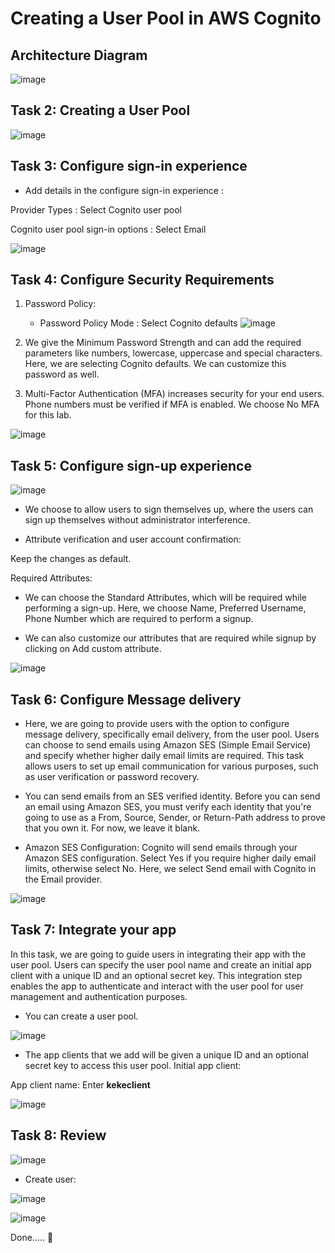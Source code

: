 # Creating a User Pool in AWS Cognito


## Architecture Diagram

![image](https://github.com/Tcarters/Cloud-Security-Journey/assets/71230412/936afc25-8813-4405-9e5c-4c0396c4a8e9)



## Task 2: Creating a User Pool


![image](https://github.com/Tcarters/Cloud-Security-Journey/assets/71230412/85ff399e-254b-4639-a44c-8f14c52278c9)


## Task 3: Configure sign-in experience

- Add details in the configure sign-in experience : 

Provider Types : Select Cognito user pool

Cognito user pool sign-in options : Select Email

![image](https://github.com/Tcarters/Cloud-Security-Journey/assets/71230412/a3554103-7a55-4ff0-8d46-144e73ae43af)


## Task 4: Configure Security Requirements

1. Password Policy:
   - Password Policy Mode : Select Cognito defaults
![image](https://github.com/Tcarters/Cloud-Security-Journey/assets/71230412/dc236e82-b771-48a2-b935-4d7db18963a5)

2. We give the Minimum Password Strength and can add the required parameters like numbers, lowercase, uppercase and special characters. Here, we are selecting Cognito defaults. We can customize this password as well.

3. Multi-Factor Authentication (MFA) increases security for your end users. Phone numbers must be verified if MFA is enabled. We choose No MFA for this lab.


![image](https://github.com/Tcarters/Cloud-Security-Journey/assets/71230412/508729b5-cbc9-483c-98aa-65d4bd13bf52)

## Task 5: Configure sign-up experience

![image](https://github.com/Tcarters/Cloud-Security-Journey/assets/71230412/da61bf6c-ae53-454e-85e7-5ec05a79fa22)

- We choose to allow users to sign themselves up, where the users can sign up themselves without administrator interference.

- Attribute verification and user account confirmation: 

Keep the changes as default. 

Required Attributes: 

- We can choose the Standard Attributes, which will be required while performing a sign-up. Here, we choose Name, Preferred Username, Phone Number which are required to perform a signup.

- We can also customize our attributes that are required while signup by clicking on Add custom attribute.



![image](https://github.com/Tcarters/Cloud-Security-Journey/assets/71230412/15b6ca98-1c4d-4ddb-b748-4c6a3182ff7c)


## Task 6: Configure Message delivery

- Here, we are going to provide users with the option to configure message delivery, specifically email delivery, from the user pool. Users can choose to send emails using Amazon SES (Simple Email Service) and specify whether higher daily email limits are required. This task allows users to set up email communication for various purposes, such as user verification or password recovery.

- You can send emails from an SES verified identity. Before you can send an email using Amazon SES, you must verify each identity that you're going to use as a From, Source, Sender, or Return-Path address to prove that you own it. For now, we leave it blank.

- Amazon SES Configuration: Cognito will send emails through your Amazon SES configuration. Select Yes if you require higher daily email limits, otherwise select No. Here, we select Send email with Cognito in the Email provider.

![image](https://github.com/Tcarters/Cloud-Security-Journey/assets/71230412/2484a356-20dc-4014-a95d-d7920006b08c)

## Task 7: Integrate your app

 In this task, we are going to guide users in integrating their app with the user pool. Users can specify the user pool name and create an initial app client with a unique ID and an optional secret key. This integration step enables the app to authenticate and interact with the user pool for user management and authentication purposes.

- You can create a user pool.

![image](https://github.com/Tcarters/Cloud-Security-Journey/assets/71230412/5bd5ca80-25c4-49c3-9be2-625f2f2ee8aa)

- The app clients that we add will be given a unique ID and an optional secret key to access this user pool. Initial app client:

App client name: Enter **kekeclient**

![image](https://github.com/Tcarters/Cloud-Security-Journey/assets/71230412/3f4344e9-18b8-452a-9cfa-4ee580a32e3c)


## Task 8: Review

![image](https://github.com/Tcarters/Cloud-Security-Journey/assets/71230412/abb4c91c-e6f7-4205-be48-1a70baaa36a0)

- Create user:

![image](https://github.com/Tcarters/Cloud-Security-Journey/assets/71230412/3eb88aa1-5ea1-4839-b887-ea1a9eaacdaa)

![image](https://github.com/Tcarters/Cloud-Security-Journey/assets/71230412/11748c82-a825-4289-a03e-775f79cfbc7e)

Done..... 🎌

